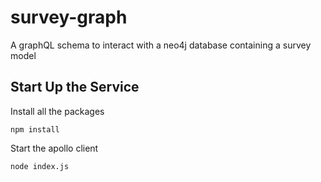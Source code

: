 # survey-graph
A graphQL schema to interact with a neo4j database containing a survey model

## Start Up the Service
Install all the packages
```
npm install
```

Start the apollo client
```
node index.js
```